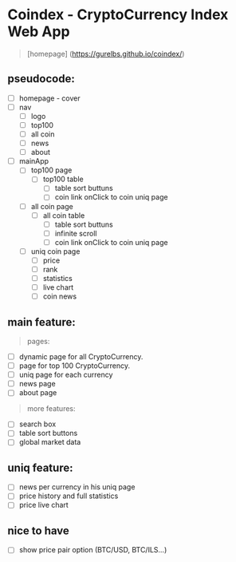 # **Coindex** - CryptoCurrency Index Web App
> [homepage] (https://gurelbs.github.io/coindex/)

## pseudocode:
- [ ] homepage - cover
- [ ] nav
    - [ ] logo
    - [ ] top100
    - [ ] all coin
    - [ ] news
    - [ ] about
- [ ] mainApp
    - [ ] top100 page
        - [ ] top100 table
            - [ ] table sort buttuns
            - [ ] coin link onClick to coin uniq page 
    - [ ] all coin page
        - [ ] all coin table
            - [ ] table sort buttuns
            - [ ] infinite scroll 
            - [ ] coin link onClick to coin uniq page 
    - [ ] uniq coin page
        - [ ] price
        - [ ] rank
        - [ ] statistics
        - [ ] live chart
        - [ ] coin news

## main feature:
> pages:
- [ ] dynamic page for all CryptoCurrency.
- [ ] page for top 100 CryptoCurrency.
- [ ] uniq page for each currency
- [ ] news page
- [ ] about page
> more features:
- [ ] search box
- [ ] table sort buttons
- [ ] global market data

## uniq feature:
- [ ] news per currency in his uniq page
- [ ] price history and full statistics 
- [ ] price live chart

## nice to have
- [ ] show price pair option (BTC/USD, BTC/ILS...)
 